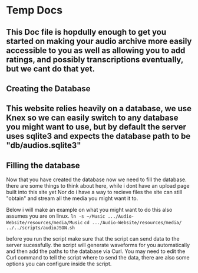 # Temp Docs

This Doc file is hopdully enough to get you started on making your audio archive more easily accessible to you as well as allowing you to add ratings, and possibly transcriptions eventually, but we cant do that yet.
---
## Creating the Database

This website relies heavily on a database, we use Knex so we can easily switch to any database you might want to use, but by default the server uses sqlite3 and expects the database path to be "db/audios.sqlite3"
---
## Filling the database

Now that you have created the database now we need to fill the database. there are some things to think about here, while i dont have an upload page built into this site yet Nor do i have a way to recieve files the site can still "obtain" and stream all the media you might want it to.

Below i will make an example on what you might want to do this also assumes you are on linux.
`ln -s ~/Music .../Audio-Website/resources/media/Music`
`cd .../Audio-Website/resources/media/`
`../../scripts/audioJSON.sh`

before you run the script make sure that the script can send data to the server sucessfully. the script will generate waveforms for you automatically and then add the paths to the database via Curl. You may need to edit the Curl command to tell the script where to send the data, there are also some options you can configure inside the script.